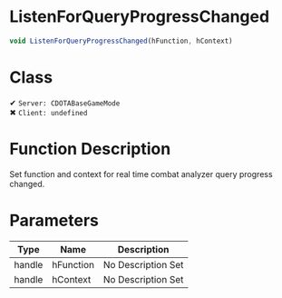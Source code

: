 # ListenForQueryProgressChanged
```js	
void ListenForQueryProgressChanged(hFunction, hContext)
```
# Class
✔ `Server: CDOTABaseGameMode`  
✖ `Client: undefined`  

# Function Description
Set function and context for real time combat analyzer query progress changed.
# Parameters
Type|Name|Description
--|--|--
handle|hFunction|No Description Set
handle|hContext|No Description Set
